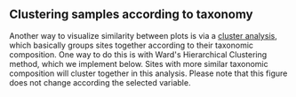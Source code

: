 ## Clustering samples according to taxonomy

Another way to visualize similarity between plots is via a [cluster analysis](https://www.statmethods.net/advstats/cluster.html), which basically groups sites together according to their taxonomic composition. One way to do this is with Ward's Hierarchical Clustering method, which we implement below. Sites with more similar taxonomic composition will cluster together in this analysis. Please note that this figure does not change according the selected variable. 
